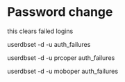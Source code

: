 # Password change

this clears failed logins

userdbset -d -u auth\_failures

userdbset -d -u prcoper auth\_failures&#x20;

userdbset -d -u moboper auth\_failures&#x20;









